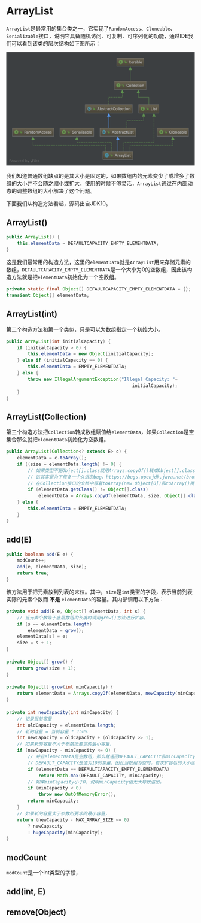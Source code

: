 # ArrayList

`ArrayList`是最常用的集合类之一，它实现了`RandomAccess`、`Cloneable`、`Serializable`接口，说明它具备随机访问、可复制、可序列化的功能，通过IDE我们可以看到该类的层次结构如下图所示：

![](resources/arraylist_1.png)

我们知道普通数组缺点的是其大小是固定的，如果数组内的元素变少了或增多了数组的大小并不会随之缩小或扩大，使用的时候不够灵活，`ArrayList`通过在内部动态的调整数组的大小解决了这个问题。

下面我们从构造方法看起，源码出自JDK10。

## ArrayList()

```java
public ArrayList() {
    this.elementData = DEFAULTCAPACITY_EMPTY_ELEMENTDATA;
}
```

这是我们最常用的构造方法，这里的`elementData`就是`ArrayList`用来存储元素的数组，`DEFAULTCAPACITY_EMPTY_ELEMENTDATA`是一个大小为0的空数组，因此该构造方法就是把`elementData`初始化为一个空数组。

```java
private static final Object[] DEFAULTCAPACITY_EMPTY_ELEMENTDATA = {};
transient Object[] elementData;
```

## ArrayList(int)

第二个构造方法和第一个类似，只是可以为数组指定一个初始大小。

```java
public ArrayList(int initialCapacity) {
    if (initialCapacity > 0) {
        this.elementData = new Object[initialCapacity];
    } else if (initialCapacity == 0) {
        this.elementData = EMPTY_ELEMENTDATA;
    } else {
        throw new IllegalArgumentException("Illegal Capacity: "+
                                               initialCapacity);
    }
}
```

## ArrayList(Collection)

第三个构造方法把`Collection`转成数组赋值给`elementData`，如果`Collection`是空集合那么就把`elementData`初始化为空数组。

```java
public ArrayList(Collection<? extends E> c) {
    elementData = c.toArray();
    if ((size = elementData.length) != 0) {
        // 如果类型不是Object[].class就用Arrays.copyOf()转成Object[].class
        // 这其实是为了修复一个久远的bug，https://bugs.openjdk.java.net/browse/JDK-6260652
        // 在Collection接口的文档中写着toArray(new Object[0])和toArray()两个方法是完全一致的，但是在某些情况下，在参数相同的情况下两者返回值的类型却不一样，toArray(new Object[0])总是返回Object[]类型，而toArray()有时候会返回实际类型，如String[]。这段代码修复了这个问题，但由于时间久远，在JDK10中我没能复现这个问题。
        if (elementData.getClass() != Object[].class)
            elementData = Arrays.copyOf(elementData, size, Object[].class);
    } else {
        this.elementData = EMPTY_ELEMENTDATA;
    }
}
```

## add(E)

```java
public boolean add(E e) {
    modCount++;
    add(e, elementData, size);
    return true;
}
```

该方法用于把元素放到列表的末位。其中，`size`是`int`类型的字段，表示当前列表实际的元素个数而 **不是** `elementData`的容量。其内部调用以下方法：

```java
private void add(E e, Object[] elementData, int s) {
    // 当元素个数等于底层数组的长度时调用grow()方法进行扩容。
    if (s == elementData.length)
        elementData = grow();
    elementData[s] = e;
    size = s + 1;
}

private Object[] grow() {
    return grow(size + 1);
}

private Object[] grow(int minCapacity) {
    return elementData = Arrays.copyOf(elementData, newCapacity(minCapacity));
}

private int newCapacity(int minCapacity) {
    // 记录当前容量
    int oldCapacity = elementData.length;
    // 新的容量 = 当前容量 * 150%
    int newCapacity = oldCapacity + (oldCapacity >> 1);
    // 如果新的容量不大于参数所要求的最小容量，
    if (newCapacity - minCapacity <= 0) {
        // 并且elementData是空数组，那么就返回DEFAULT_CAPACITY和minCapacity较大的数，
        // DEFAULT_CAPACITY是值为10的常量，因此当数组为空时，首次扩容后的大小至少是10.
        if (elementData == DEFAULTCAPACITY_EMPTY_ELEMENTDATA)
            return Math.max(DEFAULT_CAPACITY, minCapacity);
        // 如果minCapacity小于0，说明minCapacity值太大导致溢出。
        if (minCapacity < 0)
            throw new OutOfMemoryError();
        return minCapacity;
    }
    // 如果新的容量大于参数所要求的最小容量，
    return (newCapacity - MAX_ARRAY_SIZE <= 0)
        ? newCapacity
        : hugeCapacity(minCapacity);
}
```

## modCount

`modCount`是一个int类型的字段，

## add(int, E)

## remove(Object)